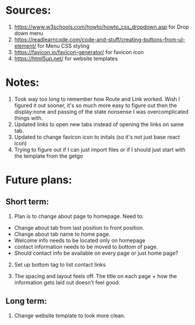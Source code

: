 # Sources:
1. https://www.w3schools.com/howto/howto_css_dropdown.asp for Drop down menu
1. https://readlearncode.com/code-and-stuff/creating-buttons-from-ul-element/ for Menu CSS styling
2. https://favicon.io/favicon-generator/ for favicon icon
3. https://html5up.net/ for website templates

# Notes:
1. Took way too long to remember how Route and Link worked. Wish I figured it out sooner, it's so much more easy to figure out then the display:none and passing of the state nonsense I was overcomplicated things with.
2. Updated links to open new tabs instead of opening the links on same tab.
3. Updated to change favicon icon to initals (so it's not just base react icon)
4. Trying to figure out if I can just import files or if I should just start with the template from the getgo




# Future plans:
## Short term:
1. Plan is to change about page to homepage.
Need to: 
* Change about tab from last position to front position.
* Change about tab name to home page.
* Welcome info needs to be located only on homepage
* contact information needs to be moved to bottom of page.
* Should contact info be available on every page or just home page?

2. Set up bottom tag to list contact links

3. The spacing and layout feels off. The title on each page + how the information gets laid out doesn't feel good. 

## Long term:
1. Change website template to look more clean.
